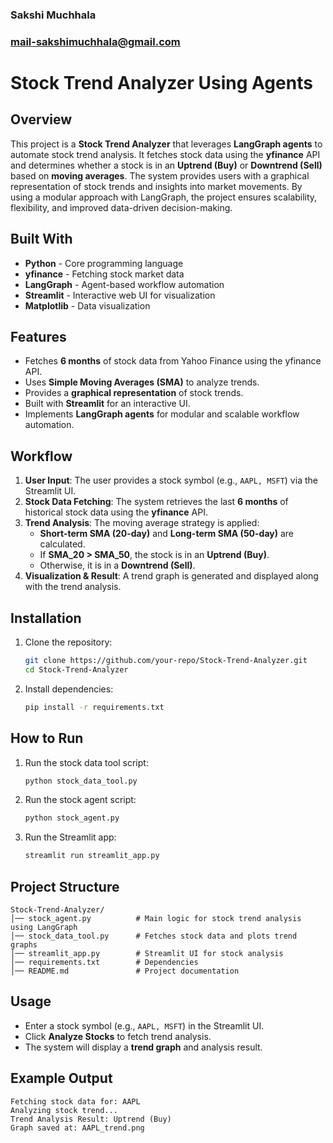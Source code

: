 ### Sakshi Muchhala
### mail-sakshimuchhala@gmail.com

# Stock Trend Analyzer Using Agents

## Overview
This project is a **Stock Trend Analyzer** that leverages **LangGraph agents** to automate stock trend analysis. It fetches stock data using the **yfinance** API and determines whether a stock is in an **Uptrend (Buy)** or **Downtrend (Sell)** based on **moving averages**. The system provides users with a graphical representation of stock trends and insights into market movements. By using a modular approach with LangGraph, the project ensures scalability, flexibility, and improved data-driven decision-making.

## Built With
- **Python** - Core programming language
- **yfinance** - Fetching stock market data
- **LangGraph** - Agent-based workflow automation
- **Streamlit** - Interactive web UI for visualization
- **Matplotlib** - Data visualization

## Features
- Fetches **6 months** of stock data from Yahoo Finance using the yfinance API.
- Uses **Simple Moving Averages (SMA)** to analyze trends.
- Provides a **graphical representation** of stock trends.
- Built with **Streamlit** for an interactive UI.
- Implements **LangGraph agents** for modular and scalable workflow automation.

## Workflow
1. **User Input**: The user provides a stock symbol (e.g., `AAPL, MSFT`) via the Streamlit UI.
2. **Stock Data Fetching**: The system retrieves the last **6 months** of historical stock data using the **yfinance** API.
3. **Trend Analysis**: The moving average strategy is applied:
   - **Short-term SMA (20-day)** and **Long-term SMA (50-day)** are calculated.
   - If **SMA_20 > SMA_50**, the stock is in an **Uptrend (Buy)**.
   - Otherwise, it is in a **Downtrend (Sell)**.
4. **Visualization & Result**: A trend graph is generated and displayed along with the trend analysis.

## Installation
1. Clone the repository:
   ```bash
   git clone https://github.com/your-repo/Stock-Trend-Analyzer.git
   cd Stock-Trend-Analyzer
   ```
2. Install dependencies:
   ```bash
   pip install -r requirements.txt
   ```

## How to Run
1. Run the stock data tool script:
   ```bash
   python stock_data_tool.py
   ```
2. Run the stock agent script:
   ```bash
   python stock_agent.py
   ```
3. Run the Streamlit app:
   ```bash
   streamlit run streamlit_app.py
   ```

## Project Structure
```
Stock-Trend-Analyzer/
│── stock_agent.py          # Main logic for stock trend analysis using LangGraph
│── stock_data_tool.py      # Fetches stock data and plots trend graphs
│── streamlit_app.py        # Streamlit UI for stock analysis
│── requirements.txt        # Dependencies
│── README.md               # Project documentation
```

## Usage
- Enter a stock symbol (e.g., `AAPL, MSFT`) in the Streamlit UI.
- Click **Analyze Stocks** to fetch trend analysis.
- The system will display a **trend graph** and analysis result.

## Example Output
```
Fetching stock data for: AAPL
Analyzing stock trend...
Trend Analysis Result: Uptrend (Buy)
Graph saved at: AAPL_trend.png
```


